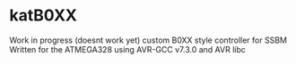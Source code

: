 # katB0XX
Work in progress (doesnt work yet) custom B0XX style controller for SSBM
Written for the ATMEGA328 using AVR-GCC v7.3.0 and AVR libc
